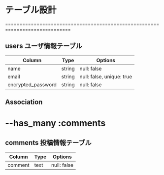 # テーブル設計
=============================================================================
## users ユーザ情報テーブル
| Column                   | Type          | Options                        |
| ------------------------ | ------------- | ------------------------------ |
| name                     | string        | null: false                    |
| email                    | string        | null: false, unique: true      |
| encrypted_password       | string        | null: false                    |

## Association
--has_many :comments
=============================================================================
## comments 投稿情報テーブル
| Column                   | Type          | Options                        |
| ------------------------ | ------------- | ------------------------------ |
| comment                  | text          | null: false                    |